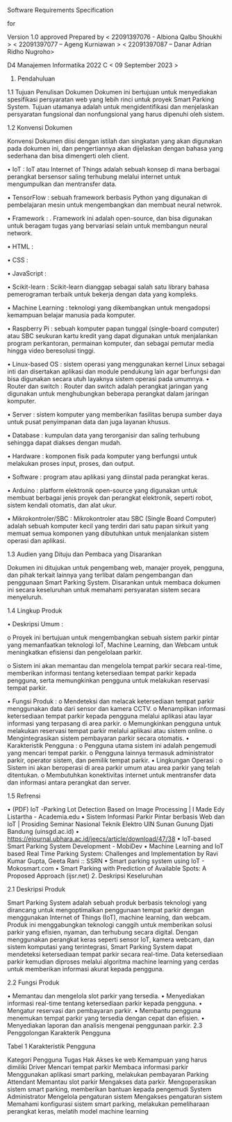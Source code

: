 
Software Requirements Specification

for
<Web Smart Parking System Berbasis IoT>

Version 1.0 approved
Prepared by 
< 22091397076 - Albiona Qalbu Shoukhi >
< 22091397077 – Ageng Kurniawan >
< 22091397087 – Danar Adrian  Ridho Nugroho>


D4 Manajemen Informatika 2022 C
< 09 September 2023 > 

1.	Pendahuluan

1.1	Tujuan Penulisan Dokumen
Dokumen ini bertujuan untuk menyediakan spesifikasi persyaratan web yang lebih rinci untuk proyek Smart Parking System. Tujuan utamanya adalah untuk mengidentifikasi dan menjelaskan persyaratan fungsional dan nonfungsional yang harus dipenuhi oleh sistem.

1.2	Konvensi Dokumen

Konvensi Dokumen diisi dengan istilah dan singkatan yang akan digunakan pada dokumen ini, dan pengertiannya akan dijelaskan dengan bahasa yang sederhana dan bisa dimengerti oleh client.

•	IoT : IoT atau Internet of Things adalah sebuah konsep di mana berbagai perangkat bersensor saling terhubung melalui internet untuk mengumpulkan dan mentransfer data.

•	TensorFlow : sebuah framework berbasis Python yang digunakan di pembelajaran mesin untuk mengembangkan dan membuat neural netwrok.

•	Framework : . Framework ini adalah open-source, dan bisa digunakan untuk beragam tugas yang bervariasi selain untuk membangun neural network.

•	HTML :

•	CSS :

•	JavaScript :

•	Scikit-learn : Scikit-learn dianggap sebagai salah satu library bahasa pemerograman terbaik untuk bekerja dengan data yang kompleks.

•	Machine Learning : teknologi yang dikembangkan untuk mengadopsi kemampuan belajar manusia pada komputer.

•	Raspberry Pi : sebuah komputer papan tunggal (single-board computer) atau SBC seukuran kartu kredit yang dapat digunakan untuk menjalankan program perkantoran, permainan komputer, dan sebagai pemutar media hingga video beresolusi tinggi.

•	Linux-based OS : sistem operasi yang menggunakan kernel Linux sebagai inti dan disertakan aplikasi dan module pendukung lain agar berfungsi dan bisa digunakan secara utuh layaknya sistem operasi pada umumnya.
•	Router dan switch : Router dan switch adalah perangkat jaringan yang digunakan untuk menghubungkan beberapa perangkat dalam jaringan komputer.

•	Server : sistem komputer yang memberikan fasilitas berupa sumber daya untuk pusat penyimpanan data dan juga layanan khusus.

•	Database : kumpulan data yang terorganisir dan saling terhubung sehingga dapat diakses dengan mudah.

•	Hardware : komponen fisik pada komputer yang berfungsi untuk melakukan proses input, proses, dan output.

•	Software : program atau aplikasi yang diinstal pada perangkat keras.

•	Arduino : platform elektronik open-source yang digunakan untuk membuat berbagai jenis proyek dan perangkat elektronik, seperti robot, sistem kendali otomatis, dan alat ukur.

•	Mikrokontroler/SBC : Mikrokontroler atau SBC (Single Board Computer) adalah sebuah komputer kecil yang terdiri dari satu papan sirkuit yang memuat semua komponen yang dibutuhkan untuk menjalankan sistem operasi dan aplikasi.

1.3	Audien yang Dituju dan Pembaca yang Disarankan

Dokumen ini ditujukan untuk pengembang web, manajer proyek, pengguna, dan pihak terkait lainnya yang terlibat dalam pengembangan dan penggunaan Smart Parking System. Disarankan untuk membaca dokumen ini secara keseluruhan untuk memahami persyaratan sistem secara menyeluruh.

1.4	Lingkup Produk

•	Deskripsi Umum :

o	Proyek ini bertujuan untuk mengembangkan sebuah sistem parkir pintar yang memanfaatkan teknologi IoT, Machine Learning, dan Webcam untuk meningkatkan efisiensi dan pengelolaan parkir.

o	Sistem ini akan memantau dan mengelola tempat parkir secara real-time, memberikan informasi tentang ketersediaan tempat parkir kepada pengguna, serta memungkinkan pengguna untuk melakukan reservasi tempat parkir.




•	Fungsi Produk :
o	Mendeteksi dan melacak ketersediaan tempat parkir menggunakan data dari sensor dan kamera CCTV.
o	Menampilkan informasi ketersediaan tempat parkir kepada pengguna melalui aplikasi atau layar informasi yang terpasang di area parkir.
o	Memungkinkan pengguna untuk melakukan reservasi tempat parkir melalui aplikasi atau sistem online.
o	Mengintegrasikan sistem pembayaran parkir secara otomatis.
•	Karakteristik Pengguna :
o	Pengguna utama sistem ini adalah pengemudi yang mencari tempat parkir.
o	Pengguna lainnya termasuk administrator parkir, operator sistem, dan pemilik tempat parkir.
•	Lingkungan Operasi :
o	Sistem ini akan beroperasi di area parkir umum atau area parkir yang telah ditentukan.
o	Membutuhkan konektivitas internet untuk mentransfer data dan informasi antara perangkat dan server.


1.5	Refrensi

•	(PDF) IoT -Parking Lot Detection Based on Image Processing | I Made Edy Listartha - Academia.edu
•	Sistem Informasi Parkir Pintar berbasis Web dan IoT | Prosiding Seminar Nasional Teknik Elektro UIN Sunan Gunung Djati Bandung (uinsgd.ac.id)
•	https://ejournal.ubhara.ac.id/jeecs/article/download/47/38
•	IoT-based Smart Parking System Development - MobiDev
•	Machine Learning and IoT based Real Time Parking System: Challenges and Implementation by Ravi Kumar Gupta, Geeta Rani :: SSRN
•	Smart parking system using IoT - Mokosmart.com
•	Smart Parking with Prediction of Available Spots: A Proposed Approach (ijsr.net)
2.	Deskripsi Keseluruhan

2.1	Deskripsi Produk 

Smart Parking System adalah sebuah produk berbasis teknologi yang dirancang untuk mengoptimalkan penggunaan tempat parkir dengan menggunakan Internet of Things (IoT), machine learning, dan webcam. Produk ini menggabungkan teknologi canggih untuk memberikan solusi parkir yang efisien, nyaman, dan terhubung secara digital.
Dengan menggunakan perangkat keras seperti sensor IoT, kamera webcam, dan sistem komputasi yang terintegrasi, Smart Parking System dapat mendeteksi ketersediaan tempat parkir secara real-time. Data ketersediaan parkir kemudian diproses melalui algoritma machine learning yang cerdas untuk memberikan informasi akurat kepada pengguna.

2.2	Fungsi Produk 

•	Memantau dan mengelola slot parkir yang tersedia.
•	Menyediakan informasi real-time tentang ketersediaan parkir kepada pengguna.
•	Mengatur reservasi dan pembayaran parkir.
•	Membantu pengguna menemukan tempat parkir yang tersedia dengan cepat dan efisien.
•	Menyediakan laporan dan analisis mengenai penggunaan parkir.
2.3	Penggolongan Karakterik Pengguna
<Identifikasi berbagai golongan pengguna yang terkait dengan produk yang dikembangkan>

Tabel 1 Karakteristik Pengguna

Kategori Pengguna	Tugas	Hak Akses ke web	Kemampuan yang harus dimiliki
Driver	Mencari tempat parkir	Membaca informasi parkir	Menggunakan aplikasi smart parking, melakukan pembayaran
Parking Attendant	Memantau slot parkir	Mengakses data parkir. Mengoperasikan sistem smart parking, memberikan bantuan kepada pengemudi
System Administrator	Mengelola pengaturan sistem	Mengakses pengaturan sistem	Memahami konfigurasi sistem smart parking, melakukan pemeliharaan perangkat keras, melatih model machine learning

